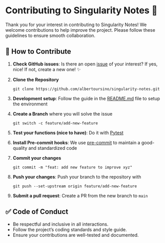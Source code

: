 # Contributing to Singularity Notes 🤝

Thank you for your interest in contributing to Singularity Notes! We welcome contributions to help improve the project. Please follow these guidelines to ensure smooth collaboration.

## 🔎 How to Contribute

1. **Check GitHub issues**: Is there an open [issue](https://github.com/albertoursino/singularity-notes/issues) of your interest? If yes, nice! If not, create a new one! ✨

2. **Clone the Repository**

   ```shell
   git clone https://github.com/albertoursino/singularity-notes.git
   ```

3. **Development setup**: Follow the guide in the [README.md](README.md/#️🛠️-development-setup-linux) file to setup the environment

4. **Create a Branch** where you will solve the issue

   ```shell
   git switch -c feature/add-new-feature
   ```

5. **Test your functions (nice to have)**: Do it with [Pytest](https://docs.pytest.org/en/stable/)

6. **Install Pre-commit hooks**: We use [pre-commit](https://pre-commit.com/) to maintain a good-quality and standardized code

7. **Commit your changes**

   ```shell
   git commit -m "feat: add new feature to improve xyz"
   ```

8. **Push your changes**: Push your branch to the repository with

   ```shell
   git push --set-upstream origin feature/add-new-feature
   ```

9. **Submit a pull request**: Create a PR from the new branch to `main`

## ✅ Code of Conduct

- Be respectful and inclusive in all interactions.
- Follow the project’s coding standards and style guide.
- Ensure your contributions are well-tested and documented.
